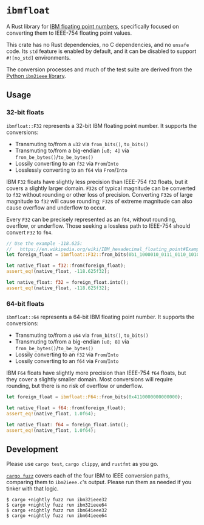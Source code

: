 `ibmfloat`
==========

A Rust library for [IBM floating point numbers](https://en.wikipedia.org/wiki/IBM_hexadecimal_floating_point),
specifically focused on converting them to IEEE-754 floating point values.
 
This crate has no Rust dependencies, no C dependencies, and no `unsafe` code. Its `std` feature is enabled by default,
and it can be disabled to support `#![no_std]` environments.

The conversion processes and much of the test suite are derived from the
[Python `ibm2ieee` library](https://github.com/enthought/ibm2ieee).

## Usage

### 32-bit floats

`ibmfloat::F32` represents a 32-bit IBM floating point number. It supports the conversions:

* Transmuting to/from a `u32` via `from_bits()`, `to_bits()`
* Transmuting to/from a big-endian `[u8; 4]` via `from_be_bytes()`/`to_be_bytes()`
* Lossily converting to an `f32` via `From`/`Into`
* Losslessly converting to an `f64` via `From`/`Into`

IBM `F32` floats have slightly less precision than IEEE-754 `f32` floats, but it covers a slightly larger domain. `F32`s
of typical magnitude can be converted to `f32` without rounding or other loss of precision. Converting `F32`s of large
magnitude to `f32` will cause rounding; `F32`s of extreme magnitude can also cause overflow and underflow to occur.

Every `F32` can be precisely represented as an `f64`, without rounding, overflow, or underflow. Those seeking a lossless
path to IEEE-754 should convert `F32` to `f64`.

```rust
// Use the example -118.625:
//   https://en.wikipedia.org/wiki/IBM_hexadecimal_floating_point#Example
let foreign_float = ibmfloat::F32::from_bits(0b1_1000010_0111_0110_1010_0000_0000_0000);

let native_float = f32::from(foreign_float);
assert_eq!(native_float, -118.625f32);

let native_float: f32 = foreign_float.into();
assert_eq!(native_float, -118.625f32);
```

### 64-bit floats

`ibmfloat::64` represents a 64-bit IBM floating point number. It supports the conversions:

* Transmuting to/from a `u64` via `from_bits()`, `to_bits()`
* Transmuting to/from a big-endian `[u8; 8]` via `from_be_bytes()`/`to_be_bytes()`
* Lossily converting to an `f32` via `From`/`Into`
* Lossily converting to an `f64` via `From`/`Into`

IBM `F64` floats have slightly more precision than IEEE-754 `f64` floats, but they cover a slightly smaller domain. Most
conversions will require rounding, but there is no risk of overflow or underflow.

```rust
let foreign_float = ibmfloat::F64::from_bits(0x4110000000000000);

let native_float = f64::from(foreign_float);
assert_eq!(native_float, 1.0f64);

let native_float: f64 = foreign_float.into();
assert_eq!(native_float, 1.0f64);
```

## Development

Please use `cargo test`, `cargo clippy`, and `rustfmt` as you go.

[`cargo fuzz`](https://github.com/rust-fuzz/cargo-fuzz) covers each of the four IBM to IEEE conversion paths, comparing
them to `ibm2ieee.c`'s output. Please run them as needed if you tinker with that logic.

```console
$ cargo +nightly fuzz run ibm32ieee32
$ cargo +nightly fuzz run ibm32ieee64
$ cargo +nightly fuzz run ibm64ieee32
$ cargo +nightly fuzz run ibm64ieee64
```